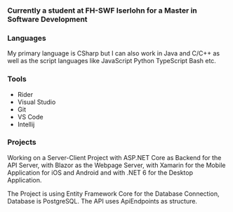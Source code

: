 ### Currently a student at **FH-SWF Iserlohn** for a Master in Software Development

### Languages
My primary language is CSharp but I can also work in
Java and C/C++ as well as the script languages like
JavaScript Python TypeScript Bash etc.

### Tools
- Rider
- Visual Studio
- Git
- VS Code
- Intellij

### Projects
Working on a Server-Client Project 
with ASP.NET Core as Backend for the API Server, 
with Blazor as the Webpage Server,
with Xamarin for the Mobile Application for iOS and Android and
with .NET 6 for the Desktop Application.

The Project is using Entity Framework Core for the Database Connection,
Database is PostgreSQL. The API uses ApiEndpoints as structure.
